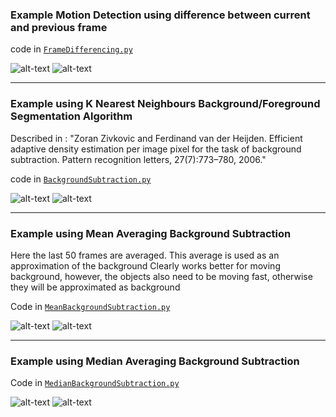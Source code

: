 ### Example Motion Detection using difference between current and previous frame

code in [`FrameDifferencing.py`](FrameDifferencing.py)

![alt-text](https://imgur.com/SxPqI3K.gif)
![alt-text](https://imgur.com/qkizkBx.gif)

---

### Example using K Nearest Neighbours Background/Foreground Segmentation Algorithm
Described in : "Zoran Zivkovic and Ferdinand van der Heijden. Efficient adaptive density estimation per image pixel for the task of background subtraction. Pattern recognition letters, 27(7):773–780, 2006."

code in [`BackgroundSubtraction.py`](BackgroundSubtraction.py)

![alt-text](https://imgur.com/SxPqI3K.gif)
![alt-text](https://imgur.com/rEtOy5C.gif)

---

### Example using Mean Averaging Background Subtraction 
Here the last 50 frames are averaged. This average is used as an approximation of the background
Clearly works better for moving background, however, the objects also need to be moving fast, otherwise they will be approximated as background

Code in [`MeanBackgroundSubtraction.py`](MeanBackroundSubtraction.py)

![alt-text](https://imgur.com/hujnY43.gif)
![alt-text](https://imgur.com/sgn7KTt.gif)


---

### Example using Median Averaging Background Subtraction 

Code in [`MedianBackgroundSubtraction.py`](MedianBackgroundSubtraction.py)

![alt-text](https://imgur.com/myy74zS.gif)
![alt-text](https://imgur.com/wyTRH1c.gif)
